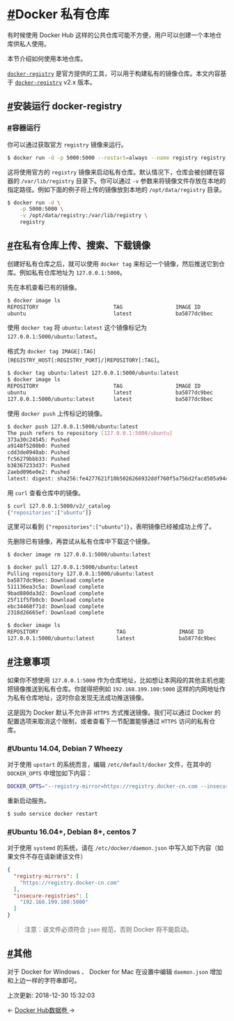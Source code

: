 # [#](https://funtl.com/zh/docker/Docker-私有仓库.html#docker-私有仓库)Docker 私有仓库

有时候使用 Docker Hub 这样的公共仓库可能不方便，用户可以创建一个本地仓库供私人使用。

本节介绍如何使用本地仓库。

[`docker-registry`](https://docs.docker.com/registry/) 是官方提供的工具，可以用于构建私有的镜像仓库。本文内容基于 [`docker-registry`](https://github.com/docker/distribution) v2.x 版本。

## [#](https://funtl.com/zh/docker/Docker-私有仓库.html#安装运行-docker-registry)安装运行 docker-registry

### [#](https://funtl.com/zh/docker/Docker-私有仓库.html#容器运行)容器运行

你可以通过获取官方 `registry` 镜像来运行。

```bash
$ docker run -d -p 5000:5000 --restart=always --name registry registry
```

这将使用官方的 `registry` 镜像来启动私有仓库。默认情况下，仓库会被创建在容器的 `/var/lib/registry` 目录下。你可以通过 `-v` 参数来将镜像文件存放在本地的指定路径。例如下面的例子将上传的镜像放到本地的 `/opt/data/registry` 目录。

```bash
$ docker run -d \
    -p 5000:5000 \
    -v /opt/data/registry:/var/lib/registry \
    registry
```

## [#](https://funtl.com/zh/docker/Docker-私有仓库.html#在私有仓库上传、搜索、下载镜像)在私有仓库上传、搜索、下载镜像

创建好私有仓库之后，就可以使用 `docker tag` 来标记一个镜像，然后推送它到仓库。例如私有仓库地址为 `127.0.0.1:5000`。

先在本机查看已有的镜像。

```bash
$ docker image ls
REPOSITORY                        TAG                 IMAGE ID            CREATED             VIRTUAL SIZE
ubuntu                            latest              ba5877dc9bec        6 weeks ago         192.7 MB
```

使用 `docker tag` 将 `ubuntu:latest` 这个镜像标记为 `127.0.0.1:5000/ubuntu:latest`。

格式为 `docker tag IMAGE[:TAG] [REGISTRY_HOST[:REGISTRY_PORT]/]REPOSITORY[:TAG]`。

```bash
$ docker tag ubuntu:latest 127.0.0.1:5000/ubuntu:latest
$ docker image ls
REPOSITORY                        TAG                 IMAGE ID            CREATED             VIRTUAL SIZE
ubuntu                            latest              ba5877dc9bec        6 weeks ago         192.7 MB
127.0.0.1:5000/ubuntu:latest      latest              ba5877dc9bec        6 weeks ago         192.7 MB
```

使用 `docker push` 上传标记的镜像。

```bash
$ docker push 127.0.0.1:5000/ubuntu:latest
The push refers to repository [127.0.0.1:5000/ubuntu]
373a30c24545: Pushed
a9148f5200b0: Pushed
cdd3de0940ab: Pushed
fc56279bbb33: Pushed
b38367233d37: Pushed
2aebd096e0e2: Pushed
latest: digest: sha256:fe4277621f10b5026266932ddf760f5a756d2facd505a94d2da12f4f52f71f5a size: 1568
```

用 `curl` 查看仓库中的镜像。

```bash
$ curl 127.0.0.1:5000/v2/_catalog
{"repositories":["ubuntu"]}
```

这里可以看到 `{"repositories":["ubuntu"]}`，表明镜像已经被成功上传了。

先删除已有镜像，再尝试从私有仓库中下载这个镜像。

```bash
$ docker image rm 127.0.0.1:5000/ubuntu:latest

$ docker pull 127.0.0.1:5000/ubuntu:latest
Pulling repository 127.0.0.1:5000/ubuntu:latest
ba5877dc9bec: Download complete
511136ea3c5a: Download complete
9bad880da3d2: Download complete
25f11f5fb0cb: Download complete
ebc34468f71d: Download complete
2318d26665ef: Download complete

$ docker image ls
REPOSITORY                         TAG                 IMAGE ID            CREATED             VIRTUAL SIZE
127.0.0.1:5000/ubuntu:latest       latest              ba5877dc9bec        6 weeks ago         192.7 MB
```

## [#](https://funtl.com/zh/docker/Docker-私有仓库.html#注意事项)注意事项

如果你不想使用 `127.0.0.1:5000` 作为仓库地址，比如想让本网段的其他主机也能把镜像推送到私有仓库。你就得把例如 `192.168.199.100:5000` 这样的内网地址作为私有仓库地址，这时你会发现无法成功推送镜像。

这是因为 Docker 默认不允许非 `HTTPS` 方式推送镜像。我们可以通过 Docker 的配置选项来取消这个限制，或者查看下一节配置能够通过 `HTTPS` 访问的私有仓库。

### [#](https://funtl.com/zh/docker/Docker-私有仓库.html#ubuntu-14-04-debian-7-wheezy)Ubuntu 14.04, Debian 7 Wheezy

对于使用 `upstart` 的系统而言，编辑 `/etc/default/docker` 文件，在其中的 `DOCKER_OPTS` 中增加如下内容：

```bash
DOCKER_OPTS="--registry-mirror=https://registry.docker-cn.com --insecure-registries=192.168.199.100:5000"
```

重新启动服务。

```bash
$ sudo service docker restart
```

### [#](https://funtl.com/zh/docker/Docker-私有仓库.html#ubuntu-16-04-debian-8-centos-7)Ubuntu 16.04+, Debian 8+, centos 7

对于使用 `systemd` 的系统，请在 `/etc/docker/daemon.json` 中写入如下内容（如果文件不存在请新建该文件）

```json
{
  "registry-mirrors": [
    "https://registry.docker-cn.com"
  ],
  "insecure-registries": [
    "192.168.199.100:5000"
  ]
}
```

> 注意：该文件必须符合 `json` 规范，否则 Docker 将不能启动。

## [#](https://funtl.com/zh/docker/Docker-私有仓库.html#其他)其他

对于 Docker for Windows 、 Docker for Mac 在设置中编辑 `daemon.json` 增加和上边一样的字符串即可。

上次更新: 2018-12-30 15:32:03

← [Docker Hub](https://funtl.com/zh/docker/Docker-Docker-Hub.html)[数据卷 ](https://funtl.com/zh/docker/Docker-数据卷.html)→
